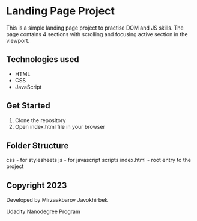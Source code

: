 # Landing Page Project

This is a simple landing page project to practise DOM and JS skills.
The page contains 4 sections with scrolling and focusing active section in the viewport.

## Technologies used

- HTML
- CSS
- JavaScript

## Get Started

1. Clone the repository
2. Open index.html file in your browser

## Folder Structure

css - for stylesheets
js - for javascript scripts
index.html - root entry to the project

## Copyright 2023

Developed by Mirzaakbarov Javokhirbek

Udacity Nanodegree Program
